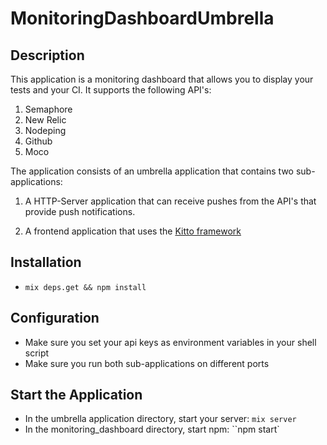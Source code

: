 # MonitoringDashboardUmbrella

## Description

This application is a monitoring dashboard that allows you to display your tests and your CI. It supports the following API's:

1. Semaphore
2. New Relic
3. Nodeping
4. Github
5. Moco

The application consists of an umbrella application that contains two sub-applications:

1. A HTTP-Server application that can receive pushes from the API's that provide push notifications.

2. A frontend application that uses the [Kitto framework](https://github.com/kittoframework/kitto)

## Installation

* ``mix deps.get && npm install``

## Configuration

* Make sure you set your api keys as environment variables in your shell script
* Make sure you run both sub-applications on different ports

## Start the Application

* In the umbrella application directory, start your server: ``mix server``
* In the monitoring_dashboard directory, start npm: ``npm start`
